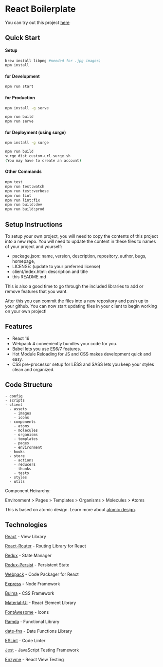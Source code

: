 # React Boilerplate

You can try out this project [here](http://react-boilerplate.surge.sh)

## Quick Start

#### Setup

```bash
brew install libpng #needed for .jpg images)
npm install
```

#### for Development

```bash
npm run start
```

#### for Production

```bash
npm install -g serve

npm run build
npm run serve
```

#### for Deployment (using surge)

```bash
npm install -g surge

npm run build
surge dist custom-url.surge.sh
(You may have to create an account)

```

#### Other Commands

```bash
npm test
npm run test:watch
npm run test:verbose
npm run lint
npm run lint:fix
npm run build:dev
npm run build:prod
```

## Setup Instructions

To setup your own project, you will need to copy the contents of this project into a new repo.
You will need to update the content in these files to names of your project and yourself:

* package.json: name, version, description, repository, author, bugs, homepage,
* LICENSE: (update to your preferred license)
* client/index.html: description and title
* this README.md

This is also a good time to go through the included libraries to add or remove features that you want.

After this you can commit the files into a new repository and push up to your github.
You can now start updating files in your client to begin working on your own project!

## Features

* React 16
* Webpack 4 conveniently bundles your code for you.
* Babel lets you use ES6/7 features.
* Hot Module Reloading for JS and CSS makes development quick and easy.
* CSS pre-processor setup for LESS and SASS lets you keep your styles clean and organized.

## Code Structure

```
- config
- scripts
- client
  - assets
    - images
    - icons
  - components
    - atoms
    - molecules
    - organisms
    - templates
    - pages
    - environment
  - hooks
  - store
    - actions
    - reducers
    - thunks
    - tests
  - styles
  - utils

```

Component Heirarchy:

Environment > Pages > Templates > Organisms > Molecules > Atoms

This is based on atomic design. Learn more about [atomic design](http://bradfrost.com/blog/post/atomic-web-design/).

## Technologies

[React](https://facebook.github.io/react/) - View Library

[React-Router](https://reacttraining.com/react-router/) - Routing Library for React

[Redux](http://redux.js.org/) - State Manager

[Redux-Persist](https://github.com/rt2zz/redux-persist) - Persistent State

[Webpack](https://webpack.github.io/) - Code Packager for React

[Express](http://expressjs.com/) - Node Framework

[Bulma](http://bulma.io/) - CSS Framework

[Material-UI](http://material-ui.com/) - React Element Library

[FontAwesome](http://fontawesome.io/) - Icons

[Ramda](http://ramdajs.com/) - Functional Library

[date-fns](https://date-fns.org/) - Date Functions Library

[ESLint](http://eslint.org/) - Code Linter

[Jest](https://jestjs.io/) - JavaScript Testing Framework

[Enzyme](https://github.com/airbnb/enzyme) - React View Testing
